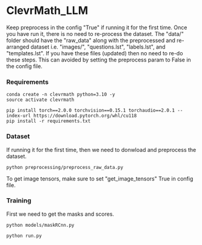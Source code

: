 # ClevrMath_LLM

Keep preprocess in the config "True" if running it for the first time. 
Once you have run it, there is no need to re-process the dataset. 
The "data/" folder should have the "raw_data" along with the preprocessed and re-arranged dataset i.e.
"images/", "questions.lst", "labels.lst", and "templates.lst". If you have these files (updated) then no need to 
re-do these steps. This can avoided by setting the preprocess param to False in the config file.

### Requirements 
```
conda create -n clevrmath python=3.10 -y
source activate clevrmath

pip install torch==2.0.0 torchvision==0.15.1 torchaudio==2.0.1 --index-url https://download.pytorch.org/whl/cu118
pip install -r requirements.txt
```

### Dataset
If running it for the first time, then we need to donwload and preprocess the dataset.
```
python preprocessing/preprocess_raw_data.py
``` 
To get image tensors, make sure to set "get_image_tensors" True in config file.


### Training
First we need to get the masks and scores.
```
python models/maskRCnn.py
```
```
python run.py
```